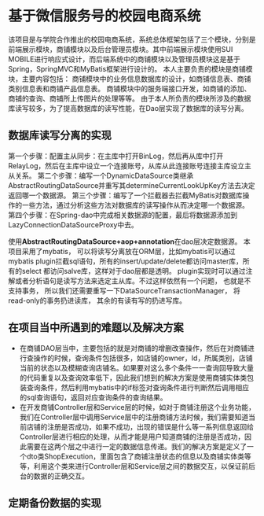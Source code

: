 # 基于微信服务号的校园电商系统

该项目是与学院合作推出的校园电商系统，系统总体框架包括了三个模块，分别是前端展示模块，商铺模块以及后台管理员模块。其中前端展示模块使用SUI MOBILE进行响应式设计，而后端系统中的商铺模块以及管理员模块这是基于Spring，SpringMVC和MyBatis框架进行设计的。
本人主要负责的模块是商铺模块，主要内容包括： 商铺模块中的业务信息数据库的设计，如商铺信息表、商铺类别信息表和商铺产品信息表。 商铺模块中的服务端接口开发，如商铺的添加、商铺的查询、商铺所上传图片的处理等等。 由于本人所负责的模块所涉及的数据库读写较多，为了提高数据库的读写性能，在Dao层实现了数据库的读写分离。

## 数据库读写分离的实现

第一个步骤：配置主从同步：在主库中打开BinLog，然后再从库中打开RelayLog，然后在主库中设立一个连接账号，从库从此连接账号连接主库设立主从关系。
第二个步骤：编写一个DynamicDataSource类继承AbstractRoutingDataSource并重写其determineCurrentLookUpKey方法去决定返回哪一个数据源。
第三个步骤：编写了一个拦截器去拦截MyBatis对数据库操作的一些方法，通过分析这些方法对数据库的读写操作从而决定哪一个数据源。
第四个步骤：在Spring-dao中完成相关数据源的配置，最后将数据源添加到LazyConnectionDataSourceProxy中去。

使用**AbstractRoutingDataSource+aop+annotation**在dao层决定数据源。
本项目采用了mybatis， 可以将读写分离放在ORM层，比如mybatis可以通过mybatis plugin拦截sql语句，所有的insert/update/delete都访问master库，所有的select 都访问salve库，这样对于dao层都是透明。 plugin实现时可以通过注解或者分析语句是读写方法来选定主从库。不过这样依然有一个问题， 也就是不支持事务， 所以我们还需要重写一下DataSourceTransactionManager， 将read-only的事务扔进读库， 其余的有读有写的扔进写库。

## 在项目当中所遇到的难题以及解决方案

- 在商铺DAO层当中，主要包括的就是对商铺的增删改查操作，然后在对商铺进行查操作的时候，查询条件包括很多，如店铺的owner，Id，所属类别，店铺当前的状态以及模糊查询店铺名。如果要对这么多个条件一一查询回导致大量的代码重复以及查询效率低下，因此我们想到的解决方案是使用商铺实体类包装查询条件，然后利用mybatis中的if标签对查询条件进行判断然后调用相应的sql查询语句，返回对应查询条件的查询结果。
- 在开发商铺Controller层和Service层的时候，如对于商铺注册这个业务功能，我们在Controller层中调用Service层中的注册商铺方法时候，我们需要知道当前店铺的注册是否成功，如果不成功，出现的错误是什么等一系列信息返回给Controller层进行相应的处理，从而才能是用户知道商铺的注册是否成功，因此需要在这两个层之中进行一定的数据信息传递。我们的解决方案是定义了一个dto类ShopExecution，里面包含了商铺注册状态的信息以及商铺实体类等等，利用这个类来进行Controller层和Service层之间的数据交互，以保证前后台的数据的正确交互。

## 定期备份数据的实现